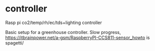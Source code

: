 # controller
Rasp pi co2/temp/rh/ec/tds+lighting controller

Basic setup for a greenhouse controller. Slow progress, https://itbrainpower.net/a-gsm/RaspberryPI-CCS811-sensor_howto is spagetti/
